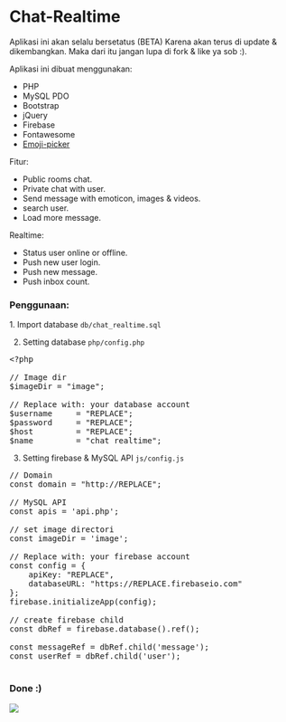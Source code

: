 # Chat-Realtime

Aplikasi ini akan selalu bersetatus (BETA) Karena akan terus di update & dikembangkan. Maka dari itu jangan lupa di fork & like ya sob :).

Aplikasi ini dibuat menggunakan:
- PHP
- MySQL PDO
- Bootstrap
- jQuery
- Firebase
- Fontawesome
- <a href="https://github.com/OneSignal/emoji-picker">Emoji-picker</a>

Fitur:
- Public rooms chat.
- Private chat with user.
- Send message with emoticon, images & videos.
- search user.
- Load more message.

Realtime:
- Status user online or offline.
- Push new user login.
- Push new message.
- Push inbox count.

<h3>Penggunaan:</h3>
1. Import database <code>db/chat_realtime.sql</code>

2. Setting database <code>php/config.php</code>
<pre>
&lt;?php

// Image dir
$imageDir = "image";

// Replace with: your database account
$username     = "REPLACE";
$password     = "REPLACE";
$host         = "REPLACE";
$name         = "chat_realtime";
</pre>
3. Setting firebase & MySQL API <code>js/config.js</code>
<pre>
// Domain
const domain = "http://REPLACE";

// MySQL API
const apis = 'api.php';

// set image directori
const imageDir = 'image';

// Replace with: your firebase account
const config = {
    apiKey: "REPLACE",
    databaseURL: "https://REPLACE.firebaseio.com"
};
firebase.initializeApp(config);

// create firebase child
const dbRef = firebase.database().ref();

const messageRef = dbRef.child('message');
const userRef = dbRef.child('user');

</pre>

<h3>Done :)</h3>
<img src="https://raw.githubusercontent.com/bachors/Chat-Realtime/master/screenshoot.jpg"/>
